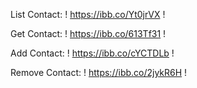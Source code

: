 List Contact: ! https://ibb.co/Yt0jrVX !

Get Contact: ! https://ibb.co/613Tf31 !

Add Contact: ! https://ibb.co/cYCTDLb !

Remove Contact: ! https://ibb.co/2jykR6H !
